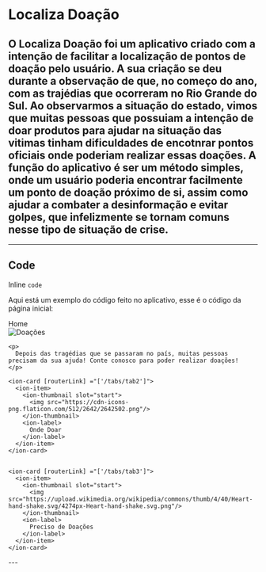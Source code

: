 



# Localiza Doação

## O Localiza Doação foi um aplicativo criado com a intenção de facilitar a localização de pontos de doação pelo usuário. A sua criação se deu durante a observação de que, no começo do ano, com as trajédias que ocorreram no Rio Grande do Sul. Ao observarmos a situação do estado, vimos que muitas pessoas que possuiam a intenção de doar produtos para ajudar na situação das vitimas tinham dificuldades de encotnrar pontos oficiais onde poderiam realizar essas doações. A função do aplicativo é ser um método simples, onde um usuário poderia encontrar facilmente um ponto de doação próximo de si, assim como ajudar a combater a desinformação e evitar golpes, que infelizmente se tornam comuns nesse tipo de situação de crise. 



---

## Code

Inline `code`

Aqui está um exemplo do código feito no aplicativo, esse é o código da página inicial:

<ion-header>
  <ion-toolbar>
    <ion-title class="titulo"> Home </ion-title>
  </ion-toolbar>
</ion-header>

<ion-content>
  
  <div class="conteudo animate__animated animate__fadeIn">
    <img 
    class="img-item"
    src="https://conteudo.solutudo.com.br/wp-content/uploads/2019/07/caridade.jpg"
    alt="Doações"
    />

    <p>
      Depois das tragédias que se passaram no país, muitas pessoas precisam da sua ajuda! Conte conosco para poder realizar doações!
    </p>

    <ion-card [routerLink] ="['/tabs/tab2']">
      <ion-item>
        <ion-thumbnail slot="start">
          <img src="https://cdn-icons-png.flaticon.com/512/2642/2642502.png"/>
        </ion-thumbnail>
        <ion-label>
          Onde Doar
        </ion-label>
      </ion-item>
    </ion-card>


    <ion-card [routerLink] ="['/tabs/tab3']">
      <ion-item>
        <ion-thumbnail slot="start">
          <img src="https://upload.wikimedia.org/wikipedia/commons/thumb/4/40/Heart-hand-shake.svg/4274px-Heart-hand-shake.svg.png"/>
        </ion-thumbnail>
        <ion-label>
          Preciso de Doações
        </ion-label>
      </ion-item>
    </ion-card>
  </div>

</ion-content>
---

